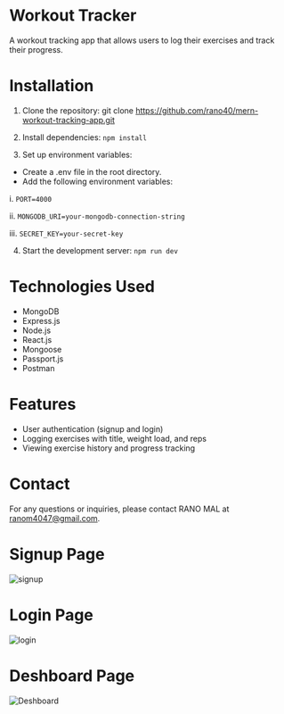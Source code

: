 
# Workout Tracker

A workout tracking app that allows users to log their exercises and track their progress.


# Installation

1. Clone the repository: git clone https://github.com/rano40/mern-workout-tracking-app.git

2. Install dependencies: `npm install`
3. Set up environment variables:
* Create a .env file in the root directory.
* Add the following environment variables:

i.  `PORT=4000`

ii.  `MONGODB_URI=your-mongodb-connection-string`

iii.  `SECRET_KEY=your-secret-key`

4. Start the development server: `npm run dev`

# Technologies Used 
* MongoDB
* Express.js
* Node.js
* React.js
* Mongoose
* Passport.js
* Postman

# Features 
* User authentication (signup and login)
* Logging exercises with title, weight load, and reps
* Viewing exercise history and progress tracking

# Contact 
For any questions or inquiries, please contact RANO MAL at ranom4047@gmail.com.

# Signup Page 

![signup](https://github.com/rano40/mern-workout-tracking-app/assets/110556831/75e562dc-6055-4284-bd7b-c0fc2f3ec6be)

# Login Page 

![login](https://github.com/rano40/mern-workout-tracking-app/assets/110556831/d439d76d-6c39-4bc6-b612-282a859e6be2)

# Deshboard Page

![Deshboard](https://github.com/rano40/mern-workout-tracking-app/assets/110556831/589ee9d6-d5a3-44f8-89de-4510cbc5ecc1)


